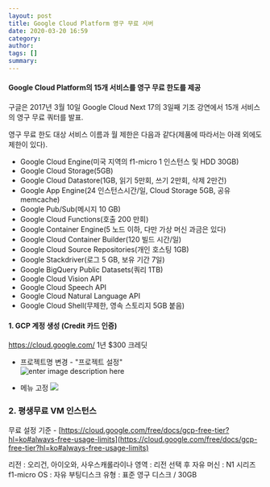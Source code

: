 ```yaml
---
layout: post
title: Google Cloud Platform 영구 무료 서버
date: 2020-03-20 16:59
category: 
author: 
tags: []
summary: 
---
```


#### Google Cloud Platform의 15개 서비스를 영구 무료 한도를 제공

구글은 2017년 3월 10일 Google Cloud Next 17의 3일째 기조 강연에서 15개 서비스의 영구 무료 쿼터를 발표.

영구 무료 한도 대상 서비스 이름과 월 제한은 다음과 같다(제품에 따라서는 아래 외에도 제한이 있다).

- Google Cloud Engine(미국 지역의 f1-micro 1 인스턴스 및 HDD 30GB)  
- Google Cloud Storage(5GB)  
- Google Cloud Datastore(1GB, 읽기 5만회, 쓰기 2만회, 삭제 2만건)  
- Google App Engine(24 인스턴스시간/일, Cloud Storage 5GB, 공유 memcache)  
- Google Pub/Sub(메시지 10 GB)  
- Google Cloud Functions(호출 200 만회)  
- Google Container Engine(5 노드 이하, 다만 가상 머신 과금은 있다)  
- Google Cloud Container Builder(120 빌드 시간/일)  
- Google Cloud Source Repositories(개인 호스팅 1GB)  
- Google Stackdriver(로그 5 GB, 보유 기간 7일)  
- Google BigQuery Public Datasets(쿼리 1TB)  
- Google Cloud Vision API  
- Google Cloud Speech API  
- Google Cloud Natural Language API  
- Google Cloud Shell(무제한, 영속 스토리지 5GB 붙음)  


#### 1. GCP 계정 생성 (Credit 카드 인증)
<https://cloud.google.com/>
1년 $300 크레딧  

- 프로젝트명 변경 - "프로젝트 설정"  
![enter image description here](https://i.postimg.cc/BbzrCxFD/gcp1.png)

- 메뉴 고정
![](https://i.postimg.cc/SRj08Znk/gcp2.png)

### 2. 평생무료 VM 인스턴스

무료 설정 기준 -  [https://cloud.google.com/free/docs/gcp-free-tier?hl=ko#always-free-usage-limits](https://cloud.google.com/free/docs/gcp-free-tier?hl=ko#always-free-usage-limits)  

리전 : 오리건, 아이오와, 사우스캐롤라이나
영역 : 리전 선택 후 자유
머신 : N1 시리즈 f1-micro
OS : 자유
부팅디스크 유형 : 표준 영구 디스크 / 30GB


<!--stackedit_data:
eyJoaXN0b3J5IjpbODU4MTkyNjUyLC01NzUxNzYyMDEsNDQ4NT
kzNTYzLDM4Njg3NzYyNiwyMDM4NjI0NzA4XX0=
-->
